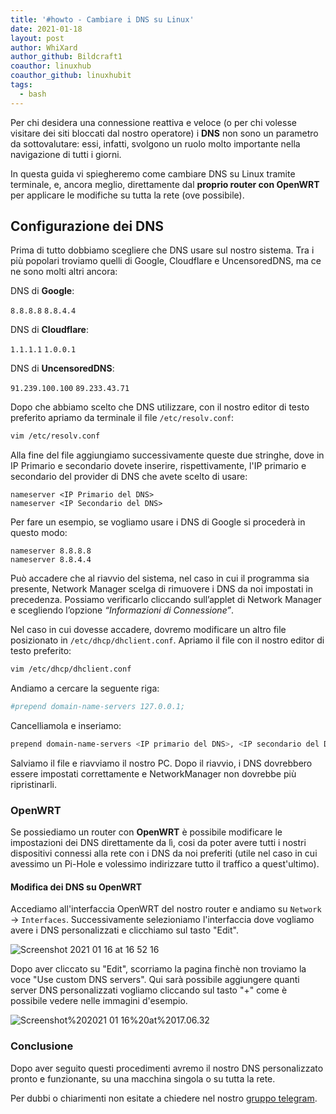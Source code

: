 ```yaml
---
title: '#howto - Cambiare i DNS su Linux'
date: 2021-01-18
layout: post
author: WhiXard
author_github: Bildcraft1
coauthor: linuxhub
coauthor_github: linuxhubit
tags:
  - bash
---
```

Per chi desidera una connessione reattiva e veloce (o per chi volesse visitare dei siti bloccati dal nostro operatore) i **DNS** non sono un parametro da sottovalutare: essi, infatti, svolgono un ruolo molto importante nella navigazione di tutti i giorni.

In questa guida vi spiegheremo come cambiare DNS su Linux tramite terminale, e, ancora meglio, direttamente dal **proprio router con OpenWRT** per applicare le modifiche su tutta la rete (ove possibile).

## Configurazione dei DNS

Prima di tutto dobbiamo scegliere che DNS usare sul nostro sistema. Tra i più popolari troviamo quelli di Google, Cloudflare e UncensoredDNS, ma ce ne sono molti altri ancora:

DNS di **Google**:

`8.8.8.8`
`8.8.4.4`

DNS di **Cloudflare**:

`1.1.1.1`
`1.0.0.1`

DNS di **UncensoredDNS**:

`91.239.100.100`
`89.233.43.71`

Dopo che abbiamo scelto che DNS utilizzare, con il nostro editor di testo preferito apriamo da terminale il file `/etc/resolv.conf`:

```bash
vim /etc/resolv.conf
```

Alla fine del file aggiungiamo successivamente queste due stringhe, dove in IP Primario e secondario dovete inserire, rispettivamente, l'IP primario e secondario del provider di DNS che avete scelto di usare:

```
nameserver <IP Primario del DNS>
nameserver <IP Secondario del DNS>
```

Per fare un esempio, se vogliamo usare i DNS di Google si procederà in questo modo:
```
nameserver 8.8.8.8
nameserver 8.8.4.4
```

Può accadere che al riavvio del sistema, nel caso in cui il programma sia presente, Network Manager scelga di rimuovere i DNS da noi impostati in precedenza. Possiamo verificarlo cliccando sull’applet di Network Manager e scegliendo l’opzione *“Informazioni di Connessione”*.

Nel caso in cui dovesse accadere, dovremo modificare un altro file posizionato in `/etc/dhcp/dhclient.conf`. Apriamo il file con il nostro editor di testo preferito:

```bash
vim /etc/dhcp/dhclient.conf
```

Andiamo a cercare la seguente riga:

```bash
#prepend domain-name-servers 127.0.0.1;
```

Cancelliamola e inseriamo:
```bash
prepend domain-name-servers <IP primario del DNS>, <IP secondario del DNS>;
```

Salviamo il file e riavviamo il nostro PC. Dopo il riavvio, i DNS dovrebbero essere impostati correttamente e NetworkManager non dovrebbe più ripristinarli.

### OpenWRT

Se possiediamo un router con **OpenWRT** è possibile modificare le impostazioni dei DNS direttamente da lì, cosi da poter avere tutti i nostri dispositivi connessi alla rete con i DNS da noi preferiti (utile nel caso in cui avessimo un Pi-Hole e volessimo indirizzare tutto il traffico a quest'ultimo).

#### Modifica dei DNS su OpenWRT

Accediamo all'interfaccia OpenWRT del nostro router e andiamo su `Network` -> `Interfaces`. Successivamente selezioniamo l'interfaccia dove vogliamo avere i DNS personalizzati e clicchiamo sul tasto "Edit".

![Screenshot 2021 01 16 at 16 52 16](storage/Screenshot_2021-01-16_at_16_52_16.png)

Dopo aver cliccato su "Edit", scorriamo la pagina finchè non troviamo la voce "Use custom DNS servers". Qui sarà possibile aggiungere quanti server DNS personalizzati vogliamo cliccando sul tasto "+" come è possibile vedere nelle immagini d'esempio.

![Screenshot%202021 01 16%20at%2017.06.32](storage/Screenshot%202021-01-16%20at%2017.06.32.png)

### Conclusione

Dopo aver seguito questi procedimenti avremo il nostro DNS personalizzato pronto e funzionante, su una macchina singola o su tutta la rete. 

Per dubbi o chiarimenti non esitate a chiedere nel nostro <a href="https://t.me/linuxpeople">gruppo telegram</a>.